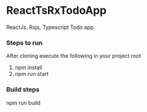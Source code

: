 # ReactTsRxTodoApp
ReactJs, Rxjs, Typescript Todo app

### Steps to run

After cloning execute the following in your project root

  1. npm install
  2. npm run start

### Build steps

npm run build
